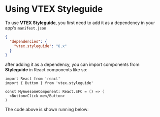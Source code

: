 
  # Using VTEX Styleguide

  To use **VTEX Styleguide**, you first need to add it as a dependency in your app's `manifest.json`

  ```json
  {
    "dependencies": {
      "vtex.styleguide": "8.x"
    }
  }
  ```

  after adding it as a dependency, you can import components from **Styleguide** in React components like so:

  ```tsx
  import React from 'react'
  import { Button } from 'vtex.styleguide'

  const MyAwesomeComponent: React.SFC = () => (
    <Button>Click me</Button>
  )
  ```

  The code above is shown running below:

